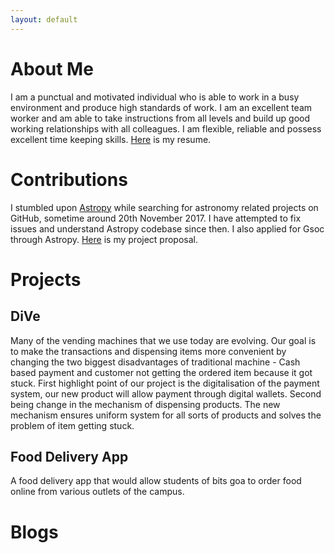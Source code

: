 ```yaml
---
layout: default
---
```


# About Me
I am a punctual and motivated individual who is able to work in a busy environment and produce high standards of work. I am an excellent team worker and am able to take instructions from all levels and build up good working relationships with all colleagues. I am flexible, reliable and possess excellent time keeping skills. [Here](./Awesome_CV.pdf) is my resume.

# Contributions

 I stumbled upon [Astropy](./astropy.html) while searching for astronomy related projects on GitHub,
 sometime around 20th November 2017. I have attempted to fix issues and understand
 Astropy codebase since then. I also applied for Gsoc through Astropy. [Here](./Gsoc.pdf) is my project proposal.

# Projects

## DiVe
   Many of the vending machines that we use today are evolving. Our goal is to make 
   the transactions and dispensing items more convenient by changing the two 
   biggest disadvantages of traditional machine - Cash based payment and customer 
   not getting the ordered item because it got stuck. First highlight point of our project 
   is the digitalisation of the payment system, our new product will allow payment 
   through digital wallets. Second being change in the mechanism of dispensing 
   products. The new mechanism ensures uniform system for all sorts of products and 
   solves the problem of item getting stuck.

## Food Delivery App 
   A food delivery app that would allow students of bits goa to order food online from various
   outlets of the campus.

# Blogs

